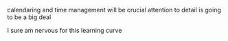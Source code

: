 calendaring and time management will be crucial
attention to detail is going to be a big deal

I sure am nervous for this learning curve
